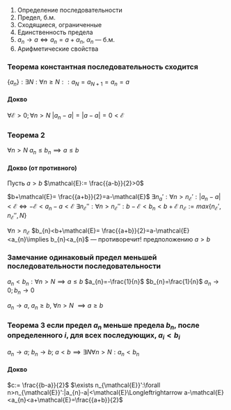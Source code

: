 
1. Определение последовательности
2. Предел, б.м.
3. Сходящиеся, ограниченные
4. Единственность предела
5. $a_{n}\to a \Longleftrightarrow a_{n}=a+\alpha_{n}$, $\alpha_{n}$ — б.м.
6. Арифметические свойства

### Теорема константная последовательность сходится
$\{ a_{n} \}: \exists N:\forall n\geq N::a_{N}=a_{N+1}=a_{n}=a$

#### Докво
$\forall\mathcal{E}>0;\forall n>N$
$|a_{n}-a|=|a-a|=0<\mathcal{E}$


### Теорема 2
$\forall n>N\ a_{n}\leq b_{n}\implies a\leq b$

#### Докво (от противного)

Пусть $a>b$
$\mathcal{E}:= \frac{{a-b}}{2}>0$

$b+\mathcal{E}= \frac{{a+b}}{2}=a-\mathcal{E}$
$\exists n_{a}':\forall n>n_{\mathcal{E}}': |a_{n}-a|<\mathcal{E}\Longleftrightarrow -\mathcal{E}<a_{n}-a<\mathcal{E}$
$\exists n_{\mathcal{E}}'':\forall n>n_{\mathcal{E}}'':b-\mathcal{E}<b_{n}<b+\mathcal{E}$
$n_{\mathcal{E}}:=max\{ n_{\mathcal{E}}',n_{\mathcal{E}}'',N\}$

$\forall n>n_{\mathcal{E}}$
$b_{n}<b+\mathcal{E}= \frac{{a+b}}{2}=a-\mathcal{E}<a_{n}\implies b_{n}<a_{n}$ — противоречит! предположению $a>b$

### Замечание одинаковый предел меньшей последовательности  последовательности
$a_{n}<b_{n}: \forall n>N\implies a\leq b$
$a_{n}=-\frac{1}{n}$
$b_{n}=\frac{1}{n}$
$a_{n}\to0;b_{n}\to 0$


$a_{n}\to a$, $a_{n}\geq b$, $\forall n>N$
	$\implies a\geq b$

### Теорема 3 если предел $a_{n}$ меньше предела $b_{n}$, после определенного $i$, для всех последующих, $a_{i}<b_{i}$ 

$a_{n}\to a;\ b_{n}\to b;\ a<b\implies \exists N\forall n>N:a_{n}<b_{n}$

#### Докво

$c:= \frac{{b-a}}{2}$
$\exists n_{\mathcal{E}}':\forall n>n_{\mathcal{E}}':|a_{n}-a|<\mathcal{E}\Longleftrightarrow a-\mathcal{E}<a_{n}<a+\mathcal{E}=\frac{{a+b}}{2}$

